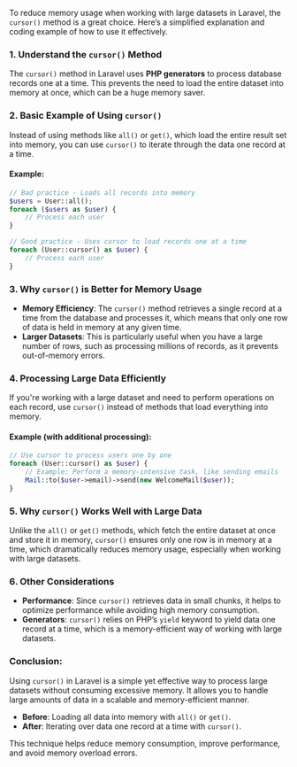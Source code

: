 To reduce memory usage when working with large datasets in Laravel, the `cursor()` method is a great choice. Here’s a simplified explanation and coding example of how to use it effectively.

### 1. **Understand the `cursor()` Method**

The `cursor()` method in Laravel uses **PHP generators** to process database records one at a time. This prevents the need to load the entire dataset into memory at once, which can be a huge memory saver.

### 2. **Basic Example of Using `cursor()`**

Instead of using methods like `all()` or `get()`, which load the entire result set into memory, you can use `cursor()` to iterate through the data one record at a time.

#### Example:

```php
// Bad practice - Loads all records into memory
$users = User::all();
foreach ($users as $user) {
    // Process each user
}

// Good practice - Uses cursor to load records one at a time
foreach (User::cursor() as $user) {
    // Process each user
}
```

### 3. **Why `cursor()` is Better for Memory Usage**

- **Memory Efficiency**: The `cursor()` method retrieves a single record at a time from the database and processes it, which means that only one row of data is held in memory at any given time.
- **Larger Datasets**: This is particularly useful when you have a large number of rows, such as processing millions of records, as it prevents out-of-memory errors.

### 4. **Processing Large Data Efficiently**

If you're working with a large dataset and need to perform operations on each record, use `cursor()` instead of methods that load everything into memory.

#### Example (with additional processing):

```php
// Use cursor to process users one by one
foreach (User::cursor() as $user) {
    // Example: Perform a memory-intensive task, like sending emails
    Mail::to($user->email)->send(new WelcomeMail($user));
}
```

### 5. **Why `cursor()` Works Well with Large Data**

Unlike the `all()` or `get()` methods, which fetch the entire dataset at once and store it in memory, `cursor()` ensures only one row is in memory at a time, which dramatically reduces memory usage, especially when working with large datasets.

### 6. **Other Considerations**
- **Performance**: Since `cursor()` retrieves data in small chunks, it helps to optimize performance while avoiding high memory consumption.
- **Generators**: `cursor()` relies on PHP’s `yield` keyword to yield data one record at a time, which is a memory-efficient way of working with large datasets.

### Conclusion:

Using `cursor()` in Laravel is a simple yet effective way to process large datasets without consuming excessive memory. It allows you to handle large amounts of data in a scalable and memory-efficient manner.

- **Before**: Loading all data into memory with `all()` or `get()`.
- **After**: Iterating over data one record at a time with `cursor()`.

This technique helps reduce memory consumption, improve performance, and avoid memory overload errors.